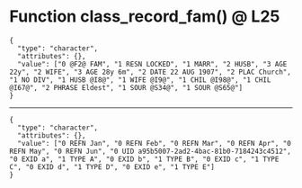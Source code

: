 # Function class_record_fam() @ L25

    {
      "type": "character",
      "attributes": {},
      "value": ["0 @F2@ FAM", "1 RESN LOCKED", "1 MARR", "2 HUSB", "3 AGE 22y", "2 WIFE", "3 AGE 28y 6m", "2 DATE 22 AUG 1907", "2 PLAC Church", "1 NO DIV", "1 HUSB @I8@", "1 WIFE @I9@", "1 CHIL @I98@", "1 CHIL @I67@", "2 PHRASE Eldest", "1 SOUR @S34@", "1 SOUR @S65@"]
    }

---

    {
      "type": "character",
      "attributes": {},
      "value": ["0 REFN Jan", "0 REFN Feb", "0 REFN Mar", "0 REFN Apr", "0 REFN May", "0 REFN Jun", "0 UID a95b5007-2ad2-4bac-81b0-7184243c4512", "0 EXID a", "1 TYPE A", "0 EXID b", "1 TYPE B", "0 EXID c", "1 TYPE C", "0 EXID d", "1 TYPE D", "0 EXID e", "1 TYPE E"]
    }

